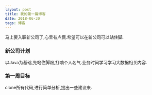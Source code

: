 ```yaml
---
layout: post
title: 我的第一篇博客
date: 2018-06-30 
tags: 博客   
---
```


  马上要入职新公司了,心里有点慌.希望可以在新公司可以站住脚.


### 新公司计划
以Java为基础,先站住脚跟,打响个人名气.业务时间学习学习大数据相关内容.

### 第一周目标
clone所有代码,进行简单分析,提出一些建议来.